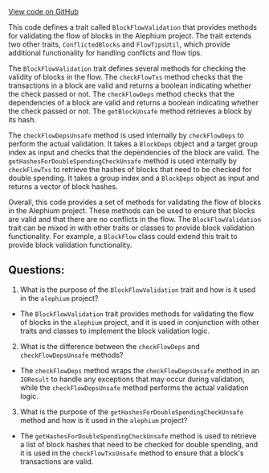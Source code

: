 [View code on GitHub](https://github.com/alephium/alephium/flow/src/main/scala/org/alephium/flow/core/BlockFlowValidation.scala)

This code defines a trait called `BlockFlowValidation` that provides methods for validating the flow of blocks in the Alephium project. The trait extends two other traits, `ConflictedBlocks` and `FlowTipsUtil`, which provide additional functionality for handling conflicts and flow tips.

The `BlockFlowValidation` trait defines several methods for checking the validity of blocks in the flow. The `checkFlowTxs` method checks that the transactions in a block are valid and returns a boolean indicating whether the check passed or not. The `checkFlowDeps` method checks that the dependencies of a block are valid and returns a boolean indicating whether the check passed or not. The `getBlockUnsafe` method retrieves a block by its hash.

The `checkFlowDepsUnsafe` method is used internally by `checkFlowDeps` to perform the actual validation. It takes a `BlockDeps` object and a target group index as input and checks that the dependencies of the block are valid. The `getHashesForDoubleSpendingCheckUnsafe` method is used internally by `checkFlowTxs` to retrieve the hashes of blocks that need to be checked for double spending. It takes a group index and a `BlockDeps` object as input and returns a vector of block hashes.

Overall, this code provides a set of methods for validating the flow of blocks in the Alephium project. These methods can be used to ensure that blocks are valid and that there are no conflicts in the flow. The `BlockFlowValidation` trait can be mixed in with other traits or classes to provide block validation functionality. For example, a `BlockFlow` class could extend this trait to provide block validation functionality.
## Questions: 
 1. What is the purpose of the `BlockFlowValidation` trait and how is it used in the `alephium` project?
- The `BlockFlowValidation` trait provides methods for validating the flow of blocks in the `alephium` project, and it is used in conjunction with other traits and classes to implement the block validation logic.

2. What is the difference between the `checkFlowDeps` and `checkFlowDepsUnsafe` methods?
- The `checkFlowDeps` method wraps the `checkFlowDepsUnsafe` method in an `IOResult` to handle any exceptions that may occur during validation, while the `checkFlowDepsUnsafe` method performs the actual validation logic.

3. What is the purpose of the `getHashesForDoubleSpendingCheckUnsafe` method and how is it used in the `alephium` project?
- The `getHashesForDoubleSpendingCheckUnsafe` method is used to retrieve a list of block hashes that need to be checked for double spending, and it is used in the `checkFlowTxsUnsafe` method to ensure that a block's transactions are valid.
